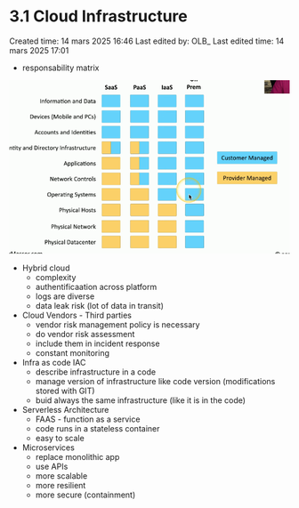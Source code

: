 # 3.1 Cloud Infrastructure

Created time: 14 mars 2025 16:46
Last edited by: OLB_
Last edited time: 14 mars 2025 17:01

- responsability matrix

![image.png](image%2020.png)

- Hybrid cloud
    - complexity
    - authentificaation across platform
    - logs are diverse
    - data leak risk (lot of data in transit)
- Cloud Vendors - Third parties
    - vendor risk management policy is necessary
    - do vendor risk assessment
    - include them in  incident response
    - constant monitoring
- Infra as code IAC
    - describe infrastructure in a code
    - manage version of infrastructure like code version (modifications stored with GIT)
    - buid always the same infrastructure (like it is in the code)
- Serverless Architecture
    - FAAS - function as a service
    - code runs in a stateless container
    - easy to scale
- Microservices
    - replace monolithic app
    - use APIs
    - more scalable
    - more resilient
    - more secure (containment)